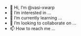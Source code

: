 - 👋 Hi, I’m @vasi-xwarp
- 👀 I’m interested in ...
- 🌱 I’m currently learning ...
- 💞️ I’m looking to collaborate on ...
- 📫 How to reach me ...

<!---
vasi-xwarp/vasi-xwarp is a ✨ special ✨ repository because its `README.md` (this file) appears on your GitHub profile.
You can click the Preview link to take a look at your changes.
--->
